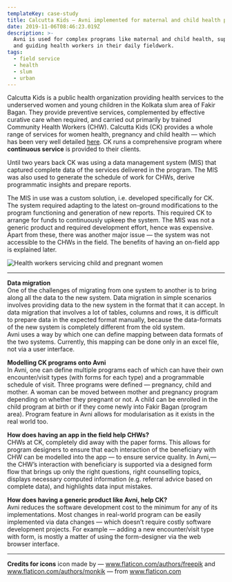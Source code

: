 ```yaml
---
templateKey: case-study
title: Calcutta Kids — Avni implemented for maternal and child health program
date: 2019-11-06T08:46:23.019Z
description: >-
  Avni is used for complex programs like maternal and child health, supporting
  and guiding health workers in their daily fieldwork.
tags:
  - field service
  - health
  - slum
  - urban
---
```

Calcutta Kids is a public health organization providing health services to the underserved women and young children in the Kolkata slum area of Fakir Bagan. They provide preventive services, complemented by effective curative care when required, and carried out primarily by trained Community Health Workers (CHW). Calcutta Kids (CK) provides a whole range of services for women health, pregnancy and child health — which has been very well detailed <a href="https://calcuttakids.org/programs/" target="_blank">here</a>. CK runs a comprehensive program where **continuous service** is provided to their clients.

Until two years back CK was using a data management system (MIS) that captured complete data of the services delivered in the program. The MIS was also used to generate the schedule of work for CHWs, derive programmatic insights and prepare reports.

The MIS in use was a custom solution, i.e. developed specifically for CK. The system required adapting to the latest on-ground modifications to the program functioning and generation of new reports. This required CK to arrange for funds to continuously upkeep the system. The MIS was not a generic product and required development effort, hence was expensive. Apart from these, there was another major issue — the system was not accessible to the CHWs in the field. The benefits of having an on-field app is explained later.


![](/img/ck-case-study.png "Health workers servicing child and pregnant women")

****

**Data migration**\
One of the challenges of migrating from one system to another is to bring along all the data to the new system. Data migration in simple scenarios involves providing data to the new system in the format that it can accept. In data migration that involves a lot of tables, columns and rows, it is difficult to prepare data in the expected format manually, because the data-formats of the new system is completely different from the old system.\
Avni uses a way by which one can define mapping between data formats of the two systems. Currently, this mapping can be done only in an excel file, not via a user interface.

**Modelling CK programs onto Avni**\
In Avni, one can define multiple programs each of which can have their own encounter/visit types (with forms for each type) and a programmable schedule of visit. Three programs were defined — pregnancy, child and mother. A woman can be moved between mother and pregnancy program depending on whether they pregnant or not. A child can be enrolled in the child program at birth or if they come newly into Fakir Bagan (program area). Program feature in Avni allows for modularisation as it exists in the real world too.

**How does having an app in the field help CHWs?**\
CHWs at CK, completely did away with the paper forms. This allows for program designers to ensure that each interaction of the beneficiary with CHW can be modelled into the app — to ensure service quality. In Avni,— the CHW’s interaction with beneficiary is supported via a designed form flow that brings up only the right questions, right counselling topics, displays necessary computed information (e.g. referral advice based on complete data), and highlights data input mistakes.

**How does having a generic product like Avni, help CK?**\
Avni reduces the software development cost to the minimum for any of its implementations. Most changes in real-world program can be easily implemented via data changes — which doesn’t require costly software development projects. For example — adding a new encounter/visit type with form, is mostly a matter of using the form-designer via the web browser interface.

****

**Credits for icons**
icon made by — www.flaticon.com/authors/freepik and www.flaticon.com/authors/monkik — from www.flaticon.com
